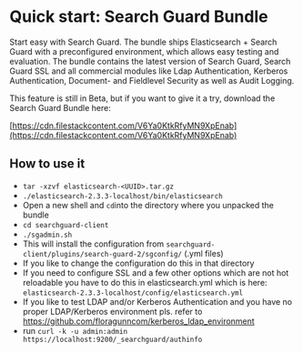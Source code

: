 <!---
Copryight 2016 floragunn UG (haftungsbeschränkt)
-->

# Quick start: Search Guard Bundle

Start easy with Search Guard. The bundle ships Elasticsearch + Search Guard with a preconfigured environment, which allows easy testing and evaluation. The bundle contains the latest version of Search Guard, Search Guard SSL and all commercial modules like Ldap Authentication, Kerberos Authentication, Document- and Fieldlevel Security as well as Audit Logging.

This feature is still in Beta, but if you want to give it a try, download the Search Guard Bundle here:

[https://cdn.filestackcontent.com/V6Ya0KtkRfyMN9XpEnab](https://cdn.filestackcontent.com/V6Ya0KtkRfyMN9XpEnab)

## How to use it
* ``tar -xzvf elasticsearch-<UUID>.tar.gz``
* ``./elasticsearch-2.3.3-localhost/bin/elasticsearch``
* Open a new shell and ``cd``into the directory where you unpacked the bundle
* ``cd searchguard-client``
* ``./sgadmin.sh``
 * This will install the configuration from ``searchguard-client/plugins/search-guard-2/sgconfig/`` (.yml files)
 * If you like to change the configuration do this in that directory
 * If you need to configure SSL and a few other options which are not hot reloadable you have to do this in elasticsearch.yml which is here: ``elasticsearch-2.3.3-localhost/config/elasticsearch.yml``
* If you like to test LDAP and/or Kerberos Authentication and you have no proper LDAP/Kerberos environment pls. refer to https://github.com/floragunncom/kerberos_ldap_environment
* run ``curl -k -u admin:admin https://localhost:9200/_searchguard/authinfo``